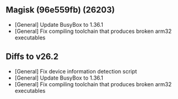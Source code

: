 ## Magisk (96e559fb) (26203)

- [General] Update BusyBox to 1.36.1
- [General] Fix compiling toolchain that produces broken arm32 executables

## Diffs to v26.2

- [General] Fix device information detection script
- [General] Update BusyBox to 1.36.1
- [General] Fix compiling toolchain that produces broken arm32 executables

